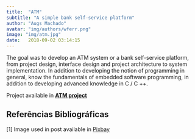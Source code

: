 ```yaml
---
title:  "ATM"
subtitle: "A simple bank self-service platform"
author: "Augs Machado"
avatar: "img/authors/wferr.png"
image: "img/atm.jpg"
date:   2018-09-02 03:14:15
---
```


The goal was to develop an ATM system or a bank self-service platform, from project design, interface design and project architecture to system implementation. In addition to developing the notion of programming in general, know the fundamentals of embedded software programming, in addition to developing advanced knowledge in C / C ++.

Project available in **[ATM project](https://github.com/augsmachado/atm)**


## Referências Bibliográficas
[1] Image used in post available in [Pixbay](https://pixabay.com/pt/photos/pagamento-terminal-cart%C3%A3o-neg%C3%B3cios-2846140/)
